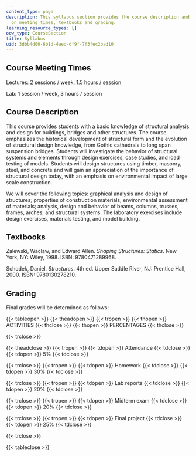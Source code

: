 ```yaml
---
content_type: page
description: This syllabus section provides the course description and information
  on meeting times, textbooks and grading.
learning_resource_types: []
ocw_type: CourseSection
title: Syllabus
uid: 3dbb4d00-6b1d-4aed-df9f-7f3fec2bad10
---
```


Course Meeting Times
--------------------

Lectures: 2 sessions / week, 1.5 hours / session

Lab: 1 session / week, 3 hours / session

Course Description
------------------

This course provides students with a basic knowledge of structural analysis and design for buildings, bridges and other structures. The course emphasizes the historical development of structural form and the evolution of structural design knowledge, from Gothic cathedrals to long span suspension bridges. Students will investigate the behavior of structural systems and elements through design exercises, case studies, and load testing of models. Students will design structures using timber, masonry, steel, and concrete and will gain an appreciation of the importance of structural design today, with an emphasis on environmental impact of large scale construction.

We will cover the following topics: graphical analysis and design of structures; properties of construction materials; environmental assessment of materials; analysis, design and behavior of beams, columns, trusses, frames, arches; and structural systems. The laboratory exercises include design exercises, materials testing, and model building.

Textbooks
---------

Zalewski, Waclaw, and Edward Allen. _Shaping Structures: Statics_. New York, NY: Wiley, 1998. ISBN: 9780471289968.

Schodek, Daniel. _Structures_. 4th ed. Upper Saddle River, NJ: Prentice Hall, 2000. ISBN: 9780130278210.

Grading
-------

Final grades will be determined as follows:

{{< tableopen >}}
{{< theadopen >}}
{{< tropen >}}
{{< thopen >}}
ACTIVITIES
{{< thclose >}}
{{< thopen >}}
PERCENTAGES
{{< thclose >}}

{{< trclose >}}

{{< theadclose >}}
{{< tropen >}}
{{< tdopen >}}
Attendance
{{< tdclose >}}
{{< tdopen >}}
5%
{{< tdclose >}}

{{< trclose >}}
{{< tropen >}}
{{< tdopen >}}
Homework
{{< tdclose >}}
{{< tdopen >}}
30%
{{< tdclose >}}

{{< trclose >}}
{{< tropen >}}
{{< tdopen >}}
Lab reports
{{< tdclose >}}
{{< tdopen >}}
20%
{{< tdclose >}}

{{< trclose >}}
{{< tropen >}}
{{< tdopen >}}
Midterm exam
{{< tdclose >}}
{{< tdopen >}}
20%
{{< tdclose >}}

{{< trclose >}}
{{< tropen >}}
{{< tdopen >}}
Final project
{{< tdclose >}}
{{< tdopen >}}
25%
{{< tdclose >}}

{{< trclose >}}

{{< tableclose >}}